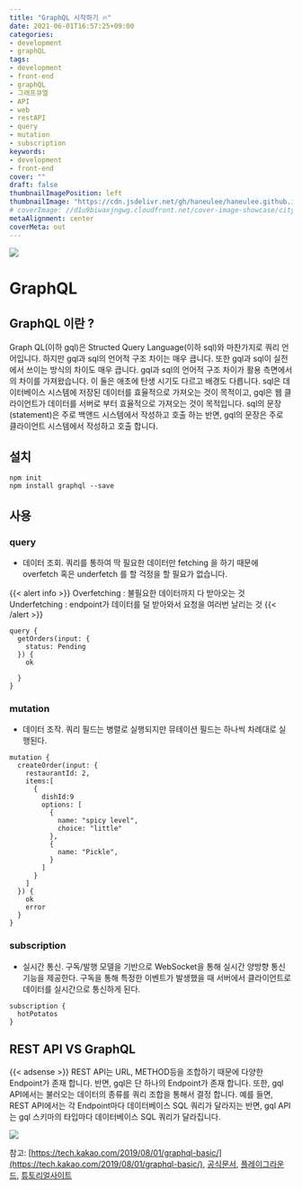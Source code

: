 ```yaml
---
title: "GraphQL 시작하기 🔥"
date: 2021-06-01T16:57:25+09:00
categories: 
- development
- graphQL
tags: 
- development
- front-end
- graphQL
- 그래프큐엘
- API
- web
- restAPI
- query
- mutation
- subscription
keywords: 
- development
- front-end
cover: ""
draft: false
thumbnailImagePosition: left
thumbnailImage: "https://cdn.jsdelivr.net/gh/haneulee/haneulee.github.io/img/post/graphql/img-1.png"
# coverImage: //d1u9biwaxjngwg.cloudfront.net/cover-image-showcase/city.jpg
metaAlignment: center
coverMeta: out
---
```

<!--toc-->

![](https://cdn.jsdelivr.net/gh/haneulee/haneulee.github.io/img/post/graphql/img-1.png)

# GraphQL


## GraphQL 이란 ?
Graph QL(이하 gql)은 Structed Query Language(이하 sql)와 마찬가지로 쿼리 언어입니다. 하지만 gql과 sql의 언어적 구조 차이는 매우 큽니다. 또한 gql과 sql이 실전에서 쓰이는 방식의 차이도 매우 큽니다. gql과 sql의 언어적 구조 차이가 활용 측면에서의 차이를 가져왔습니다. 이 둘은 애초에 탄생 시기도 다르고 배경도 다릅니다. sql은 데이터베이스 시스템에 저장된 데이터를 효율적으로 가져오는 것이 목적이고, gql은 웹 클라이언트가 데이터를 서버로 부터 효율적으로 가져오는 것이 목적입니다. sql의 문장(statement)은 주로 백앤드 시스템에서 작성하고 호출 하는 반면, gql의 문장은 주로 클라이언트 시스템에서 작성하고 호출 합니다.

## 설치

```
npm init
npm install graphql --save
```

## 사용

### query

- 데이터 조회. 쿼리를 통하여 딱 필요한 데이터만 fetching 을 하기 때문에 overfetch 혹은 underfetch 를 할 걱정을 할 필요가 없습니다.

{{< alert info >}}
Overfetching : 불필요한 데이터까지 다 받아오는 것
Underfetching : endpoint가 데이터를 덜 받아와서 요청을 여러번 날리는 것
{{< /alert >}}

```
query {
  getOrders(input: {
    status: Pending
  }) {
    ok
    
  }
}
```

### mutation
- 데이터 조작. 쿼리 필드는 병렬로 실행되지만 뮤테이션 필드는 하나씩 차례대로 실행된다.

```
mutation {
  createOrder(input: {
    restaurantId: 2,
    items:[
      {
        dishId:9
        options: [
          {
            name: "spicy level",
            choice: "little"
          },
          {
            name: "Pickle",
          }
        ]
      }
    ]
  }) {
    ok
    error
  }
}
```

### subscription
- 실시간 통신. 구독/발행 모델을 기반으로 WebSocket을 통해 실시간 양방향 통신 기능을 제공한다. 구독을 통해 특정한 이벤트가 발생했을 때 서버에서 클라이언트로 데이터를 실시간으로 통신하게 된다.

```
subscription {
  hotPotatos
}
```


## REST API VS GraphQL
{{< adsense >}}
REST API는 URL, METHOD등을 조합하기 때문에 다양한 Endpoint가 존재 합니다. 반면, gql은 단 하나의 Endpoint가 존재 합니다. 또한, gql API에서는 불러오는 데이터의 종류를 쿼리 조합을 통해서 결정 합니다. 예를 들면, REST API에서는 각 Endpoint마다 데이터베이스 SQL 쿼리가 달라지는 반면, gql API는 gql 스키마의 타입마다 데이터베이스 SQL 쿼리가 달라집니다.

![](https://cdn.jsdelivr.net/gh/haneulee/haneulee.github.io/img/post/graphql/img-2.png)



참고: [https://tech.kakao.com/2019/08/01/graphql-basic/](https://tech.kakao.com/2019/08/01/graphql-basic/), [공식문서](https://graphql.org/), [플레이그라운드](https://www.graphqlbin.com/v2/new), [튜토리얼사이트](https://www.howtographql.com/)
